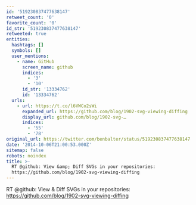 ```yaml
---
id: '519230837477638147'
retweet_count: '0'
favorite_count: '0'
id_str: '519230837477638147'
retweeted: true
entities:
  hashtags: []
  symbols: []
  user_mentions:
    - name: GitHub
      screen_name: github
      indices:
        - '3'
        - '10'
      id_str: '13334762'
      id: '13334762'
  urls:
    - url: https://t.co/l6VWCo2sWi
      expanded_url: https://github.com/blog/1902-svg-viewing-diffing
      display_url: github.com/blog/1902-svg-…
      indices:
        - '55'
        - '78'
original_url: https://twitter.com/benbalter/status/519230837477638147
date: '2014-10-06T21:00:53.000Z'
sitemap: false
robots: noindex
title: >-
  RT @github: View &amp; Diff SVGs in your repositories:
  https://github.com/blog/1902-svg-viewing-diffing
---
```


RT @github: View &amp; Diff SVGs in your repositories: https://github.com/blog/1902-svg-viewing-diffing